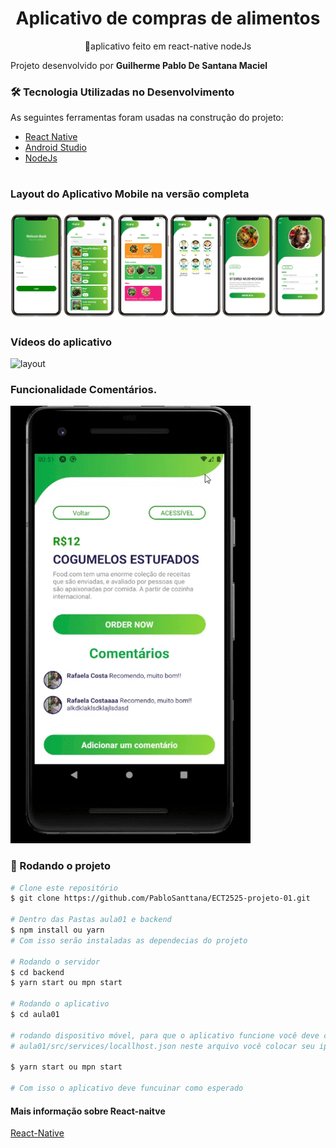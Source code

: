 <h1 align="center">Aplicativo de compras de alimentos</h1>
<p align="center">🚀aplicativo feito em react-native nodeJs</p>

Projeto desenvolvido por <strong> Guilherme Pablo De Santana Maciel </strong>

### 🛠 Tecnologia Utilizadas no Desenvolvimento 

As seguintes ferramentas foram usadas na construção do projeto:
  
- [React Native](https://reactnative.dev/)      
- [Android Studio](https://developer.android.com/studio)
- [NodeJs](https://nodejs.org/en/)

#
### Layout do Aplicativo Mobile na versão completa
![layout](https://github.com/PabloSanttana/Green-food-mobile-app-theme/blob/master/layoutAppFood.png)

### Vídeos do aplicativo

![layout](https://github.com/PabloSanttana/ECT2525-projeto-01/blob/master/GIF/screencast-Genymotion-2021-03-19_17.33.49.674.gif)

### Funcionalidade Comentários.

![layout](https://github.com/PabloSanttana/ECT2525-projeto-01/blob/master/GIF/comentario.gif)

### 🎲 Rodando o projeto
```bash
# Clone este repositório
$ git clone https://github.com/PabloSanttana/ECT2525-projeto-01.git

# Dentro das Pastas aula01 e backend 
$ npm install ou yarn 
# Com isso serão instaladas as dependecias do projeto

# Rodando o servidor
$ cd backend
$ yarn start ou mpn start

# Rodando o aplicativo
$ cd aula01

# rodando dispositivo móvel, para que o aplicativo funcione você deve colocar o ipe da sua maquina no local:
# aula01/src/services/locallhost.json neste arquivo você colocar seu ipe

$ yarn start ou mpn start

# Com isso o aplicativo deve funcuinar como esperado 
 ```



#### Mais informação sobre React-naitve
[React-Native](https://reactnative.dev/)

